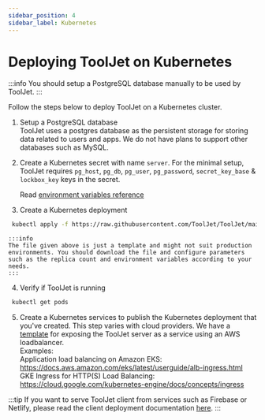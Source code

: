 ```yaml
---
sidebar_position: 4
sidebar_label: Kubernetes
---
```


# Deploying ToolJet on Kubernetes

:::info
You should setup a PostgreSQL database manually to be used by ToolJet.
:::

Follow the steps below to deploy ToolJet on a Kubernetes cluster. 

1. Setup a PostgreSQL database   
    ToolJet uses a postgres database as the persistent storage for storing data related to users and apps. We do not have plans to support other databases such as MySQL.

2. Create a Kubernetes secret with name `server`. For the minimal setup, ToolJet requires `pg_host`, `pg_db`, `pg_user`, `pg_password`, `secret_key_base` & `lockbox_key` keys in the secret.   

    Read [environment variables reference](/docs/deployment/env-vars)

3. Create a Kubernetes deployment

```bash
 kubectl apply -f https://raw.githubusercontent.com/ToolJet/ToolJet/main/deploy/kubernetes/server-deployment.yaml
```

    :::info
    The file given above is just a template and might not suit production environments. You should download the file and configure parameters such as the replica count and environment variables according to your needs.
    :::

4. Verify if ToolJet is running 

```bash
 kubectl get pods
```

5. Create a Kubernetes services to publish the Kubernetes deployment that you've created. This step varies with cloud providers. We have a [template](https://raw.githubusercontent.com/ToolJet/ToolJet/main/deploy/kubernetes/server-service.yaml) for exposing the ToolJet server as a service using an AWS loadbalancer.   
Examples:    
Application load balancing on Amazon EKS: https://docs.aws.amazon.com/eks/latest/userguide/alb-ingress.html   
GKE Ingress for HTTP(S) Load Balancing: https://cloud.google.com/kubernetes-engine/docs/concepts/ingress

:::tip
If you want to serve ToolJet client from services such as Firebase or Netlify, please read the client deployment documentation [here](/docs/setup/client).
:::
